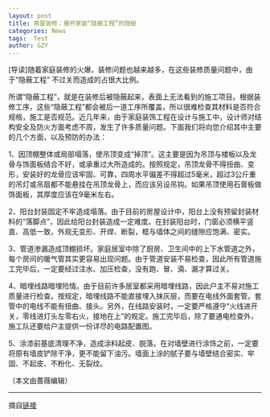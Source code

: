 ```yaml
---
layout: post
title: 房屋装修：揭开家装“隐蔽工程”的隐秘
categories: News
tags:  Test
author: GZY
---
```


[导读]随着家庭装修的火爆，装修问题也越来越多，在这些装修质量问题中，由于“隐蔽工程” 不过关而造成的占很大比例。

所谓“隐蔽工程”，就是在装修后被隐蔽起来，表面上无法看到的施工项目。根据装修工序，这些“隐蔽工程”都会被后一道工序所覆盖，所以很难检查其材料是否符合规格，施工是否规范。近几年来，由于家庭装饰工程在设计与施工中，设计师对结构安全及防火方面考虑不周，发生了许多质量问题。下面我们将向您介绍其中主要的几个方面，以及预防的办法：

1、因顶棚整体或局部塌落，使吊顶变成“掉顶”。这主要是因为吊顶与楼板以及龙骨与饰面板结合不好，或承重过大所造成的。按照规定，吊顶龙骨不得扭曲、变形，安装好的龙骨应该牢固、可靠，四周水平偏差不得超过5毫米，超过3公斤重的吊灯或吊扇都不能悬挂在吊顶龙骨上，而应该另设吊钩。如果吊顶使用石膏板做饰面板，其厚度应该在9毫米左右。

2、阳台封装固定不牢造成塌落。由于目前的房屋设计中，阳台上没有预留封装材料的“落脚点”，因此给阳台封装造成一定难度。在封装阳台时，门窗必须横平竖直、高低一致，外观无变形、开焊、断裂，框与墙体之间的缝隙应饱满、密实。

3、管道渗漏造成顶棚损坏。家庭居室中除了厨房、卫生间中的上下水管道之外，每个房间的暖气管其实更容易出现问题。由于管道安装不易检查，因此所有管道施工完毕后，一定要经过注水、加压检查，没有跑、冒、滴、漏才算过关。

4、暗埋线路暗埋险情。由于目前许多居室都采用暗埋线路，因此户主不易对施工质量进行检查。按规定，暗埋线路不能直接埋入抹灰层，而要在电线外面套管。套管中的电线不能有扭曲、接头。另外，在线路安装时，一定要严格遵守“火线进开关，零线进灯头左零右火，接地在上”的规定。施工完毕后，除了要通电检查外，施工队还要给户主提供一份详尽的电路配置图。

5、涂漆前基底清理不净，造成涂料起皮、脱落。在对墙壁进行涂饰之前，一定要将原有墙皮铲除干净，更不能留下油污。墙面上涂的腻子要与墙壁结合密实、牢固、不起皮、不粉化、无裂纹。

（本文由蔷薇编辑）

*****

摘自[链接](http://house.qq.com/a/20140725/020782.htm)